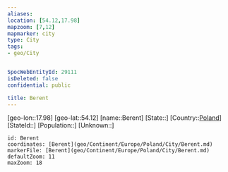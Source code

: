 ```yaml
---
aliases: 
location: [54.12,17.98]
mapzoom: [7,12] 
mapmarker: city 
type: City
tags:
- geo/City


SpocWebEntityId: 29111
isDeleted: false
confidential: public

title: Berent
---
```

[geo-lon::17.98]
[geo-lat::54.12]
[name::Berent]
[State::]
[Country::[Poland](geo/Continent/Europe/Poland.md)]
[StateId::]
[Population::]
[Unknown::]


```leaflet
id: Berent
coordinates: [Berent](geo/Continent/Europe/Poland/City/Berent.md)
markerFile: [Berent](geo/Continent/Europe/Poland/City/Berent.md)
defaultZoom: 11 
maxZoom: 18
```


